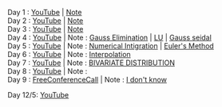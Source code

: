 Day 1 : [YouTube](https://www.youtube.com/watch?v=lgBj6ZtkFv8) | [Note](https://github.com/UEMK-CS-2019/Classes-YT-link/blob/main/Mathematics%20and%20Stat.%204/Notes/NM%20Intro%20(CS).pdf) </br>
Day 2 : [YouTube](https://www.youtube.com/watch?v=ymv5Bs5462k) | [Note](https://github.com/UEMK-CS-2019/Classes-YT-link/blob/main/Mathematics%20and%20Stat.%204/Notes/Regula%20Falsi%20Method.pdf)</br>
Day 3 : [YouTube](https://www.youtube.com/watch?v=1YELCKd66t4) | [Note]()</br>
Day 4 : [YouTube](https://www.youtube.com/watch?v=1YELCKd66t4) | Note : [Gauss Elimination](https://github.com/UEMK-CS-2019/Classes-YT-link/blob/main/Mathematics%20and%20Stat.%204/Notes/1.%20GAUSS%20ELIMINATION.pdf) | [LU](https://github.com/UEMK-CS-2019/Classes-YT-link/blob/main/Mathematics%20and%20Stat.%204/Notes/LU.pdf) | [Gauss seidal](https://github.com/UEMK-CS-2019/Classes-YT-link/blob/main/Mathematics%20and%20Stat.%204/Notes/Gauss%20seidal.pdf)</br> 
Day 5 : [YouTube](https://www.youtube.com/watch?v=5rHlbpO0dSY) | Note : [Numerical Intigration](https://github.com/UEMK-CS-2019/Classes-YT-link/blob/main/Mathematics%20and%20Stat.%204/Notes/Numerical%20Integration%20(CS2).pdf) | [Euler's Method](https://github.com/UEMK-CS-2019/Classes-YT-link/blob/main/Mathematics%20and%20Stat.%204/Notes/Euler's%20Method.pdf)</br>
Day 6 : [YouTube](https://www.youtube.com/watch?v=zAEkH7ak8Io) | Note : [Interpolation](https://github.com/UEMK-CS-2019/Classes-YT-link/blob/main/Mathematics%20and%20Stat.%204/Notes/BSC401_MISSING%20TERMS_INTERPOLATION.pdf)</br>
Day 7 : [YouTube](https://www.youtube.com/watch?v=sqjCUKyOWgI) | Note : [BIVARIATE DISTRIBUTION]()</br>
Day 8 : [YouTube](https://www.youtube.com/watch?v=3287KecmiRE) | Note : []()</br>
Day 9 : [FreeConferenceCall]() | Note : [I don't know](https://join.freeconferencecall.com/doyelsarkar)</br> 

Day 12/5: [YouTube](https://www.youtube.com/watch?v=yQACIwoIZMo)</br>
